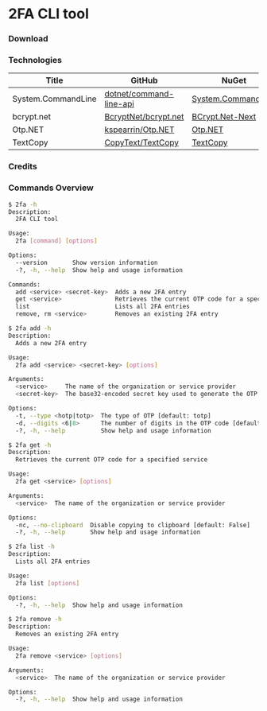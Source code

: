 
# 2FA CLI tool

### Download

### Technologies


| Title | GitHub | NuGet |
|--|--|--|
| System.CommandLine | [dotnet/command-line-api](https://github.com/dotnet/command-line-api) | [System.CommandLine](https://www.nuget.org/packages/System.CommandLine) |
| bcrypt.net | [BcryptNet/bcrypt.net](https://github.com/BcryptNet/bcrypt.net) | [BCrypt.Net-Next](https://www.nuget.org/packages/BCrypt.Net-Next) |
| Otp.NET | [kspearrin/Otp.NET](https://github.com/kspearrin/Otp.NET) | [Otp.NET](https://www.nuget.org/packages/Otp.NET) |
| TextCopy | [CopyText/TextCopy](https://github.com/CopyText/TextCopy) | [TextCopy](https://www.nuget.org/packages/TextCopy) |

### Credits

### Commands Overview

```bash
$ 2fa -h
Description:
  2FA CLI tool

Usage:
  2fa [command] [options]

Options:
  --version       Show version information
  -?, -h, --help  Show help and usage information

Commands:
  add <service> <secret-key>  Adds a new 2FA entry
  get <service>               Retrieves the current OTP code for a specified service
  list                        Lists all 2FA entries
  remove, rm <service>        Removes an existing 2FA entry
```

```bash
$ 2fa add -h
Description:
  Adds a new 2FA entry

Usage:
  2fa add <service> <secret-key> [options]

Arguments:
  <service>     The name of the organization or service provider
  <secret-key>  The base32-encoded secret key used to generate the OTP

Options:
  -t, --type <hotp|totp>  The type of OTP [default: totp]
  -d, --digits <6|8>      The number of digits in the OTP code [default: 6]
  -?, -h, --help          Show help and usage information
```

```bash
$ 2fa get -h
Description:
  Retrieves the current OTP code for a specified service

Usage:
  2fa get <service> [options]

Arguments:
  <service>  The name of the organization or service provider

Options:
  -nc, --no-clipboard  Disable copying to clipboard [default: False]
  -?, -h, --help       Show help and usage information
```

```bash
$ 2fa list -h
Description:
  Lists all 2FA entries

Usage:
  2fa list [options]

Options:
  -?, -h, --help  Show help and usage information
```

```bash
$ 2fa remove -h
Description:
  Removes an existing 2FA entry

Usage:
  2fa remove <service> [options]

Arguments:
  <service>  The name of the organization or service provider

Options:
  -?, -h, --help  Show help and usage information
```
